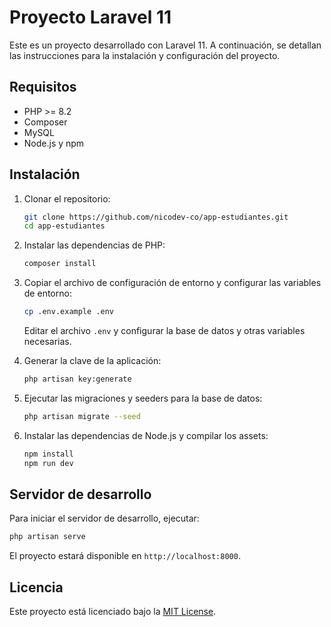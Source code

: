 # Proyecto Laravel 11

Este es un proyecto desarrollado con Laravel 11. A continuación, se detallan las instrucciones para la instalación y configuración del proyecto.

## Requisitos

- PHP >= 8.2
- Composer
- MySQL
- Node.js y npm

## Instalación

1. Clonar el repositorio:

    ```bash
    git clone https://github.com/nicodev-co/app-estudiantes.git
    cd app-estudiantes
    ```

2. Instalar las dependencias de PHP:

    ```bash
    composer install
    ```

3. Copiar el archivo de configuración de entorno y configurar las variables de entorno:

    ```bash
    cp .env.example .env
    ```

    Editar el archivo `.env` y configurar la base de datos y otras variables necesarias.

4. Generar la clave de la aplicación:

    ```bash
    php artisan key:generate
    ```

5. Ejecutar las migraciones y seeders para la base de datos:

    ```bash
    php artisan migrate --seed
    ```

6. Instalar las dependencias de Node.js y compilar los assets:

    ```bash
    npm install
    npm run dev
    ```

## Servidor de desarrollo

Para iniciar el servidor de desarrollo, ejecutar:

```bash
php artisan serve
```

El proyecto estará disponible en `http://localhost:8000`.

## Licencia

Este proyecto está licenciado bajo la [MIT License](LICENSE).
